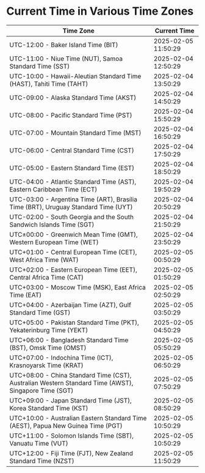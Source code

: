 # Current Time in Various Time Zones

| Time Zone | Current Time |
|-----------|--------------|
| UTC-12:00 - Baker Island Time (BIT) | 2025-02-05 11:50:29 |
| UTC-11:00 - Niue Time (NUT), Samoa Standard Time (SST) | 2025-02-04 12:50:29 |
| UTC-10:00 - Hawaii-Aleutian Standard Time (HAST), Tahiti Time (TAHT) | 2025-02-04 13:50:29 |
| UTC-09:00 - Alaska Standard Time (AKST) | 2025-02-04 14:50:29 |
| UTC-08:00 - Pacific Standard Time (PST) | 2025-02-04 15:50:29 |
| UTC-07:00 - Mountain Standard Time (MST) | 2025-02-04 16:50:29 |
| UTC-06:00 - Central Standard Time (CST) | 2025-02-04 17:50:29 |
| UTC-05:00 - Eastern Standard Time (EST) | 2025-02-04 18:50:29 |
| UTC-04:00 - Atlantic Standard Time (AST), Eastern Caribbean Time (ECT) | 2025-02-04 19:50:29 |
| UTC-03:00 - Argentina Time (ART), Brasília Time (BRT), Uruguay Standard Time (UYT) | 2025-02-04 20:50:29 |
| UTC-02:00 - South Georgia and the South Sandwich Islands Time (SGT) | 2025-02-04 21:50:29 |
| UTC±00:00 - Greenwich Mean Time (GMT), Western European Time (WET) | 2025-02-04 23:50:29 |
| UTC+01:00 - Central European Time (CET), West Africa Time (WAT) | 2025-02-05 00:50:29 |
| UTC+02:00 - Eastern European Time (EET), Central Africa Time (CAT) | 2025-02-05 01:50:29 |
| UTC+03:00 - Moscow Time (MSK), East Africa Time (EAT) | 2025-02-05 02:50:29 |
| UTC+04:00 - Azerbaijan Time (AZT), Gulf Standard Time (GST) | 2025-02-05 03:50:29 |
| UTC+05:00 - Pakistan Standard Time (PKT), Yekaterinburg Time (YEKT) | 2025-02-05 04:50:29 |
| UTC+06:00 - Bangladesh Standard Time (BST), Omsk Time (OMST) | 2025-02-05 05:50:29 |
| UTC+07:00 - Indochina Time (ICT), Krasnoyarsk Time (KRAT) | 2025-02-05 06:50:29 |
| UTC+08:00 - China Standard Time (CST), Australian Western Standard Time (AWST), Singapore Time (SGT) | 2025-02-05 07:50:29 |
| UTC+09:00 - Japan Standard Time (JST), Korea Standard Time (KST) | 2025-02-05 08:50:29 |
| UTC+10:00 - Australian Eastern Standard Time (AEST), Papua New Guinea Time (PGT) | 2025-02-05 10:50:29 |
| UTC+11:00 - Solomon Islands Time (SBT), Vanuatu Time (VUT) | 2025-02-05 10:50:29 |
| UTC+12:00 - Fiji Time (FJT), New Zealand Standard Time (NZST) | 2025-02-05 11:50:29 |
